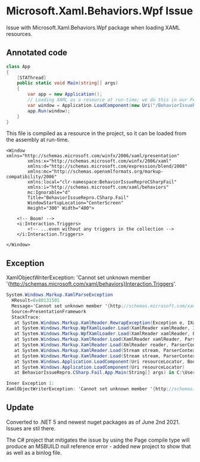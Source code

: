 # Microsoft.Xaml.Behaviors.Wpf Issue

Issue with Microsoft.Xaml.Behaviors.Wpf package when loading XAML resources.

## Annotated code

```csharp
class App
{
    [STAThread]
    public static void Main(string[] args)
    {
        var app = new Application();
        // Loading XAML as a resource at run-time; we do this in our F# WPF application as well. Trying to port to .NET Core 3.0.
        var window = Application.LoadComponent(new Uri("/BehaviorIssueRepro.CSharp.Fail;component/Start.xaml", UriKind.Relative)) as Window;
        app.Run(window);
    }
}
```

This file is compiled as a resource in the project, so it can be loaded from the assembly at run-time.

```xaml
<Window xmlns="http://schemas.microsoft.com/winfx/2006/xaml/presentation"
        xmlns:x="http://schemas.microsoft.com/winfx/2006/xaml"
        xmlns:d="http://schemas.microsoft.com/expression/blend/2008"
        xmlns:mc="http://schemas.openxmlformats.org/markup-compatibility/2006"
        xmlns:local="clr-namespace:BehaviorIssueReproCSharpFail"
        xmlns:i="http://schemas.microsoft.com/xaml/behaviors"
        mc:Ignorable="d"
        Title="BehaviorIssueRepro.CSharp.Fail" 
        WindowStartupLocation="CenterScreen"
        Height="300" Width="400">
        
    <!-- Boom! -->
    <i:Interaction.Triggers>
        <!-- ...even without any triggers in the collection -->
    </i:Interaction.Triggers>
    
</Window>
```

## Exception

XamlObjectWriterException: 'Cannot set unknown member '{http://schemas.microsoft.com/xaml/behaviors}Interaction.Triggers'.

```csharp
System.Windows.Markup.XamlParseException
  HResult=0x80131501
  Message='Cannot set unknown member '{http://schemas.microsoft.com/xaml/behaviors}Interaction.Triggers'.' Line number '11' and line position '6'.
  Source=PresentationFramework
  StackTrace:
   at System.Windows.Markup.XamlReader.RewrapException(Exception e, IXamlLineInfo lineInfo, Uri baseUri)
   at System.Windows.Markup.WpfXamlLoader.Load(XamlReader xamlReader, IXamlObjectWriterFactory writerFactory, Boolean skipJournaledProperties, Object rootObject, XamlObjectWriterSettings settings, Uri baseUri)
   at System.Windows.Markup.WpfXamlLoader.Load(XamlReader xamlReader, Boolean skipJournaledProperties, Uri baseUri)
   at System.Windows.Markup.XamlReader.Load(XamlReader xamlReader, ParserContext parserContext)
   at System.Windows.Markup.XamlReader.Load(XmlReader reader, ParserContext parserContext, XamlParseMode parseMode, Boolean useRestrictiveXamlReader)
   at System.Windows.Markup.XamlReader.Load(Stream stream, ParserContext parserContext, Boolean useRestrictiveXamlReader)
   at System.Windows.Markup.XamlReader.Load(Stream stream, ParserContext parserContext)
   at System.Windows.Application.LoadComponent(Uri resourceLocator, Boolean bSkipJournaledProperties)
   at System.Windows.Application.LoadComponent(Uri resourceLocator)
   at BehaviorIssueRepro.CSharp.Fail.App.Main(String[] args) in C:\Users\foo\issue-microsoft-xaml-behaviors-wpf\src\BehaviorIssueRepro.CSharp.Fail\App.cs:line 12

Inner Exception 1:
XamlObjectWriterException: 'Cannot set unknown member '{http://schemas.microsoft.com/xaml/behaviors}Interaction.Triggers'.' Line number '11' and line position '6'.
```

## Update

Converted to .NET 5 and newest nuget packages as of June 2nd 2021. Issues are stil there.

The C# project that mitigates the issue by using the Page compile type will produce an MSBUILD null reference error - added new project to show that as well as a binlog file.
